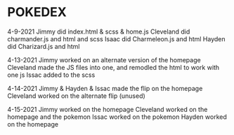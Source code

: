 # POKEDEX

4-9-2021
Jimmy did index.html & scss & home.js
Cleveland did charmander.js and html and scss
Isaac did Charmeleon.js and html
Hayden did Charizard.js and html

4-13-2021
Jimmy worked on an alternate version of the homepage
Cleveland made the JS files into one, and remodled the html to work with one js
Issac added to the scss

4-14-2021
Jimmy & Hayden & Issac made the flip on the homepage
Cleveland worked on the alternate flip (unused)

4-15-2021
Jimmy worked on the homepage
Cleveland worked on the homepage and the pokemon
Issac worked on the pokemon
Hayden worked on the homepage
